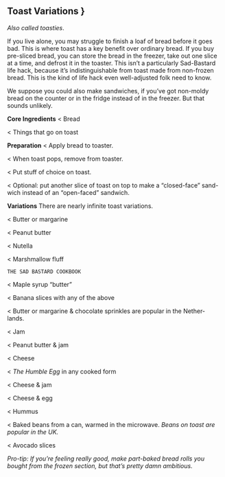 ## Toast Variations }

_Also called toasties_.

If you live alone, you may struggle to finish a loaf of bread before it goes
bad. This is where toast has a key benefit over ordinary bread. If you buy
pre-sliced bread, you can store the bread in the freezer, take out one slice at
a time, and defrost it in the toaster. This isn’t a particularly Sad-Bastard life
hack, because it’s indistinguishable from toast made from non-frozen bread.
This is the kind of life hack even well-adjusted folk need to know.

We suppose you could also make sandwiches, if you’ve got non-moldy bread
on the counter or in the fridge instead of in the freezer. But that sounds
unlikely.

**Core Ingredients**
< Bread

< Things that go on toast

**Preparation**
< Apply bread to toaster.

< When toast pops, remove from toaster.

< Put stuff of choice on toast.

< Optional: put another slice of toast on top to make a “closed-face” sand-
wich instead of an “open-faced” sandwich.

**Variations**
There are nearly infinite toast variations.

< Butter or margarine

< Peanut butter

< Nutella

< Marshmallow fluff


```
THE SAD BASTARD COOKBOOK
```
< Maple syrup “butter”

< Banana slices with any of the above

< Butter or margarine & chocolate sprinkles are popular in the Nether-
lands.

< Jam

< Peanut butter & jam

< Cheese

< _The Humble Egg_ in any cooked form

< Cheese & jam

< Cheese & egg

< Hummus

< Baked beans from a can, warmed in the microwave. _Beans on toast are
popular in the UK._

< Avocado slices

_Pro-tip: If you’re feeling really good, make part-baked bread rolls you bought from the
frozen section, but that’s pretty damn ambitious._